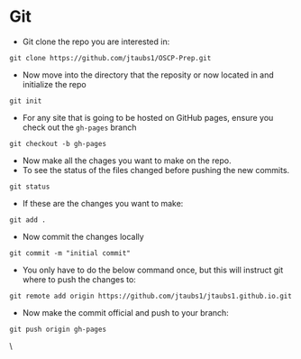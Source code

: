 # Git

* Git clone the repo you are interested in:

```
git clone https://github.com/jtaubs1/OSCP-Prep.git
```

* Now move into the directory that the reposity or now located in and initialize the repo

```
git init
```

* For any site that is going to be hosted on GitHub pages, ensure you check out the `gh-pages` branch

```
git checkout -b gh-pages
```

* Now make all the chages you want to make on the repo.
* To see the status of the files changed before pushing the new commits.

```
git status
```

* If these are the changes you want to make:

```
git add .
```

* Now commit the changes locally

```
git commit -m "initial commit"
```

* You only have to do the below command once, but this will instruct git where to push the changes to:

```
git remote add origin https://github.com/jtaubs1/jtaubs1.github.io.git
```

* Now make the commit official and push to your branch:

```
git push origin gh-pages
```

\
